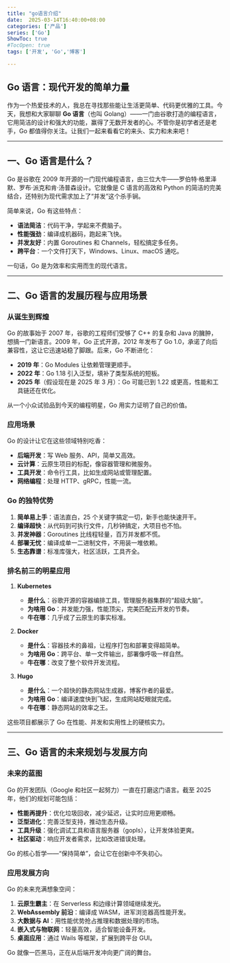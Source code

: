 ```yaml
---
title: "go语言介绍"
date:  2025-03-14T16:40:00+08:00
categories: ['产品']
series: ['Go']
ShowToc: true
#TocOpen: true
tags: ['开发', 'Go','博客']

---
```


## Go 语言：现代开发的简单力量

作为一个热爱技术的人，我总在寻找那些能让生活更简单、代码更优雅的工具。今天，我想和大家聊聊 **Go 语言**（也叫 Golang）——一门由谷歌打造的编程语言，它用简洁的设计和强大的功能，赢得了无数开发者的心。不管你是初学者还是老手，Go 都值得你关注。让我们一起来看看它的来头、实力和未来吧！

---

## 一、Go 语言是什么？

Go 是谷歌在 2009 年开源的一门现代编程语言，由三位大牛——罗伯特·格里泽默、罗布·派克和肯·汤普森设计。它就像是 C 语言的高效和 Python 的简洁的完美结合，还特别为现代需求加上了“并发”这个杀手锏。

简单来说，Go 有这些特点：

* **语法简洁**：代码干净，学起来不费脑子。
* **性能强劲**：编译成机器码，跑起来飞快。
* **并发友好**：内置 Goroutines 和 Channels，轻松搞定多任务。
* **跨平台**：一个文件打天下，Windows、Linux、macOS 通吃。

一句话，Go 是为效率和实用而生的现代语言。

---

## 二、Go 语言的发展历程与应用场景

### 从诞生到辉煌

Go 的故事始于 2007 年，谷歌的工程师们受够了 C++ 的复杂和 Java 的臃肿，想搞一门新语言。2009 年，Go 正式开源，2012 年发布了 Go 1.0，承诺了向后兼容性，这让它迅速站稳了脚跟。后来，Go 不断进化：

* **2019 年**：Go Modules 让依赖管理更顺手。
* **2022 年**：Go 1.18 引入泛型，填补了类型系统的短板。
* **2025 年**（假设现在是 2025 年 3 月）：Go 可能已到 1.22 或更高，性能和工具链还在优化。

从一个小众试验品到今天的编程明星，Go 用实力证明了自己的价值。

### 应用场景

Go 的设计让它在这些领域特别吃香：

* **后端开发**：写 Web 服务、API，简单又高效。
* **云计算**：云原生项目的标配，像容器管理和微服务。
* **工具开发**：命令行工具，比如生成网站或管理配置。
* **网络编程**：处理 HTTP、gRPC，性能一流。

### Go 的独特优势

1. **简单易上手**：语法直白，25 个关键字搞定一切，新手也能快速开干。
2. **编译超快**：从代码到可执行文件，几秒钟搞定，大项目也不怕。
3. **并发神器**：Goroutines 比线程轻量，百万并发都不慌。
4. **部署无忧**：编译成单一二进制文件，不用装一堆依赖。
5. **生态靠谱**：标准库强大，社区活跃，工具齐全。

### 排名前三的明星应用

1. **Kubernetes**

    * **是什么**：谷歌开源的容器编排工具，管理服务器集群的“超级大脑”。
    * **为啥用 Go**：并发能力强，性能顶尖，完美匹配云开发的节奏。
    * **牛在哪**：几乎成了云原生的事实标准。
2. **Docker**

    * **是什么**：容器技术的鼻祖，让程序打包和部署变得超简单。
    * **为啥用 Go**：跨平台、单一文件输出，部署像呼吸一样自然。
    * **牛在哪**：改变了整个软件开发流程。
3. **Hugo**

    * **是什么**：一个超快的静态网站生成器，博客作者的最爱。
    * **为啥用 Go**：编译速度快到飞起，生成网站眨眼就完成。
    * **牛在哪**：静态网站的效率之王。

这些项目都展示了 Go 在性能、并发和实用性上的硬核实力。

---

## 三、Go 语言的未来规划与发展方向

### 未来的蓝图

Go 的开发团队（Google 和社区一起努力）一直在打磨这门语言。截至 2025 年，他们的规划可能包括：

* **性能再提升**：优化垃圾回收，减少延迟，让实时应用更顺畅。
* **泛型进化**：完善泛型支持，推动生态升级。
* **工具升级**：强化调试工具和语言服务器（gopls），让开发体验更爽。
* **社区驱动**：响应开发者需求，比如改进错误处理。

Go 的核心哲学——“保持简单”，会让它在创新中不失初心。

### 应用发展方向

Go 的未来充满想象空间：

1. **云原生霸主**：在 Serverless 和边缘计算领域继续发光。
2. **WebAssembly 前沿**：编译成 WASM，进军浏览器高性能开发。
3. **大数据与 AI**：用性能优势抢占推理和数据处理的市场。
4. **嵌入式与物联网**：轻量高效，适合智能设备开发。
5. **桌面应用**：通过 Wails 等框架，扩展到跨平台 GUI。

Go 就像一匹黑马，正在从后端开发冲向更广阔的舞台。